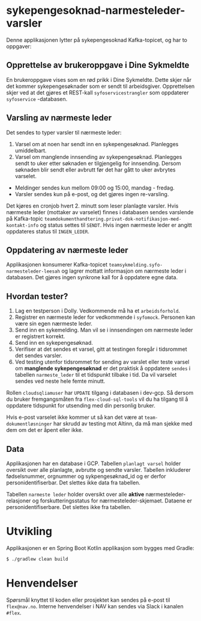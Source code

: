 # sykepengesoknad-narmesteleder-varsler

Denne applikasjonen lytter på sykepengesoknad Kafka-topicet, og har to oppgaver:

## Opprettelse av  brukeroppgave i Dine Sykmeldte

En brukeroppgave vises som en rød prikk i Dine Sykmeldte. Dette skjer når det kommer sykepengesøknader som er sendt til
arbeidsgiver. Opprettelsen skjer ved at det gjøres et REST-kall `syfoservicestrangler` som oppdaterer `syfoservice`
-databasen.

## Varsling av nærmeste leder

Det sendes to typer varsler til nærmeste leder:

1. Varsel om at noen har sendt inn en sykepengesøknad. Planlegges umiddelbart.
2. Varsel om manglende innsending av sykepengesøknad. Planlegges sendt to uker etter søknaden er tilgjengelig for
   innsending. Dersom søknaden blir sendt eller avbrutt før det har gått to uker avbrytes varselet.

- Meldinger sendes kun mellom 09:00 og 15:00, mandag - fredag.
- Varsler sendes kun på e-post, og det gjøres ingen re-varsling.

Det kjøres en cronjob hvert 2. minutt som leser planlagte varsler. Hvis nærmeste leder (mottaker av
varselet) finnes i databasen sendes varslende på
Kafka-topic `teamdokumenthandtering.privat-dok-notifikasjon-med-kontakt-info` og status settes til `SENDT`. Hvis ingen
nærmeste leder er angitt oppdateres status til `INGEN_LEDER`.

## Oppdatering av nærmeste leder

Applikasjonen konsumerer Kafka-topicet `teamsykmelding.syfo-narmesteleder-leesah` og lagrer mottatt informasjon om nærmeste leder
i databasen. Det gjøres ingen synkrone kall for å oppdatere egne data.

## Hvordan tester?

1. Lag en testperson i Dolly. Vedkommende må ha et `arbeidsforhold`.
2. Registrer en nærmeste leder for vedkommende i `syfomock`. Personen kan være sin egen nærmeste leder.
3. Send inn en sykemelding. Man vil se i innsendingen om nærmeste leder er registrert korrekt.
4. Send inn en sykepengesøknad.
5. Verifiser at det sendes et varsel, gitt at testingen foregår i tidsrommet det sendes varsler.
6. Ved testing utenfor tidsrommet for sending av varslet eller teste varsel om **manglende sykepengesøknad** er det
   praktisk å oppdatere `sendes` i tabellen `narmeste_leder` til et tidspunkt tilbake i tid. Da vil varselet sendes ved
   neste hele femte minutt.

Rollen `cloudsqliamuser` har `UPDATE` tilgang i databasen i dev-gcp. Så dersom du bruker fremgangsmåten
fra `flex-cloud-sql-tools` vil du ha tilgang til å oppdatere tidspunkt for utsending med din personlig bruker.

Hvis e-post varselet ikke kommer ut så kan det være at `team-dokumentløsninger` har skrudd av testing mot Altinn, da må
man sjekke med dem om det er åpent eller ikke.

## Data

Applikasjonen har en database i GCP. Tabellen `planlagt varsel` holder oversikt over alle planlagte, avbrutte og sendte
varsler. Tabellen inkluderer fødselsnummer, orgnummer og sykpengesøknad_id og er derfor personidentifiserbar. Det
slettes ikke data fra tabellen.

Tabellen `narmeste leder` holder oversikt over alle **aktive** nærmesteleder-relasjoner og forskutteringsstatus for
nærmesteleder-skjemaet. Dataene er personidentifiserbare. Det slettes ikke fra tabellen.

# Utvikling

Applikasjonen er en Spring Boot Kotlin applikasjon som bygges med Gradle:

```sh
$ ./gradlew clean build
```

# Henvendelser

Spørsmål knyttet til koden eller prosjektet kan sendes på e-post til `flex@nav.no`. Interne henvendelser i NAV kan
sendes via Slack i kanalen `#flex`.
